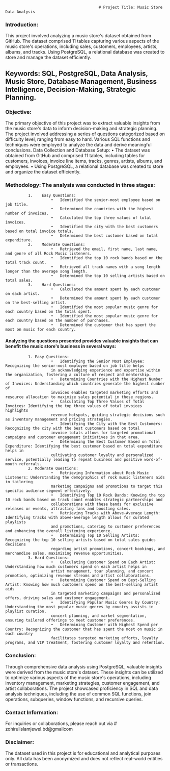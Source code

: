                                             # Project Title: Music Store Data Analysis


### Introduction: 
This project involved analyzing a music store's dataset obtained from GitHub. The dataset comprised 11 tables capturing various aspects of the music store's operations, including sales, customers, employees, artists, albums, and tracks. Using PostgreSQL, a relational database was created to store and manage the dataset efficiently.



## Keywords: SQL, PostgreSQL, Data Analysis, Music Store, Database Management, Business Intelligence, Decision-Making, Strategic Planning.



### Objective: 
The primary objective of this project was to extract valuable insights from the music store's data to inform decision-making and strategic planning. The project involved addressing a series of questions categorized based on difficulty level, ranging from easy to hard. Various SQL functions and techniques were employed to analyze the data and derive meaningful conclusions.
Data Collection and Database Setup:
•	The dataset was obtained from GitHub and comprised 11 tables, including tables for customers, invoices, invoice line items, tracks, genres, artists, albums, and employees. 
•	Using PostgreSQL, a relational database was created to store and organize the dataset efficiently.



### Methodology: The analysis was conducted in three stages:
              1.	Easy Questions:
                        •	Identified the senior-most employee based on job title.
                        •	Determined the countries with the highest number of invoices.
                        •	Calculated the top three values of total invoices.
                        •	Identified the city with the best customers based on total invoice totals.
                        •	Determined the best customer based on total expenditure.
              2.	Moderate Questions:
                        •	Retrieved the email, first name, last name, and genre of all Rock Music listeners.
                        •	Identified the top 10 rock bands based on the total track count.
                        •	Retrieved all track names with a song length longer than the average song length.
                        •	Determined the top 10 selling artists based on total sales.
              3.	Hard Questions:
                        •	Calculated the amount spent by each customer on each artist.
                        •	Determined the amount spent by each customer on the best-selling artist.
                        •	Identified the most popular music genre for each country based on the total spent.
                        •	Identified the most popular music genre for each country based on the number of purchases.
                        •	Determined the customer that has spent the most on music for each country.


#### Analyzing the questions presented provides valuable insights that can benefit the music store's business in several ways:
              1. Easy Questions:
                        •	Identifying the Senior Most Employee: Recognizing the senior-most employee based on job title helps 
                        in acknowledging experience and expertise within the organization, fostering a culture of respect and mentorship.
                        •	Determining Countries with the Highest Number of Invoices: Understanding which countries generate the highest number of 
                        invoices enables targeted marketing efforts and resource allocation to maximize sales potential in those regions.
                        •	Calculating Top Three Values of Total Invoices: Identifying the top three values of total invoices highlights 
                        revenue hotspots, guiding strategic decisions such as inventory management and pricing strategies.
                        •	Identifying the City with the Best Customers: Recognizing the city with the best customers based on total 
                        invoice totals allows for targeted promotional campaigns and customer engagement initiatives in that area.
                        •	Determining the Best Customer Based on Total Expenditure: Identifying the best customer based on total expenditure helps in 
                        cultivating customer loyalty and personalized service, potentially leading to repeat business and positive word-of-mouth referrals.
              2. Moderate Questions:
                        •	Retrieving Information about Rock Music Listeners: Understanding the demographics of rock music listeners aids in tailoring 
                        marketing campaigns and promotions to target this specific audience segment effectively.
                        •	Identifying Top 10 Rock Bands: Knowing the top 10 rock bands based on track count enables strategic partnerships and 
                        collaborations with these bands for exclusive releases or events, attracting fans and boosting sales.
                        •	Retrieving Tracks with Above-Average Length: Identifying tracks with above-average length allows for curated playlists 
                        and promotions, catering to customer preferences and enhancing the overall listening experience.
                        •	Determining Top 10 Selling Artists: Recognizing the top 10 selling artists based on total sales guides decisions 
                        regarding artist promotions, concert bookings, and merchandise sales, maximizing revenue opportunities.
              3. Hard Questions:
                        •	Calculating Customer Spend on Each Artist: Understanding how much customers spend on each artist helps in 
                        artist management, tour planning, and concert promotion, optimizing revenue streams and artist collaborations.
                        •	Determining Customer Spend on Best-Selling Artist: Knowing how much customers spend on the best-selling artist aids 
                        in targeted marketing campaigns and personalized offers, driving sales and customer engagement.
                        •	Identifying Popular Music Genres by Country: Understanding the most popular music genres by country assists in playlist curation, 
                        concert planning, and market segmentation, ensuring tailored offerings to meet customer preferences.
                        •	Determining Customer with Highest Spend per Country: Recognizing the customer that has spent the most on music in each country 
                        facilitates targeted marketing efforts, loyalty programs, and VIP treatment, fostering customer loyalty and retention.



### Conclusion: 
Through comprehensive data analysis using PostgreSQL, valuable insights were derived from the music store's dataset. These insights can be utilized to optimize various aspects of the music store's operations, including inventory management, marketing strategies, customer engagement, and artist collaborations. The project showcased proficiency in SQL and data analysis techniques, including the use of common SQL functions, join operations, subqueries, window functions, and recursive queries.


### Contact Information: 
For inquiries or collaborations, please reach out via # zohirulislamjewel.bd@gmailcom


### Disclaimer: 
The dataset used in this project is for educational and analytical purposes only. All data has been anonymized and does not reflect real-world entities or transactions.
